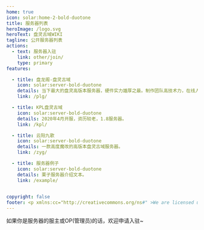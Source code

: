 ```yaml
---
home: true
icon: solar:home-2-bold-duotone
title: 服务器列表
heroImage: /logo.svg
heroText: 盘灵古域WIKI
tagline: 公开服务器列表
actions:
  - text: 服务器入驻
    link: other/join/
    type: primary
features:

  - title: 盘龙阁-盘灵古域
    icon: solar:server-bold-duotone
    details: 当下最大的盘灵高版本服务器，硬件实力雄厚之最。制作团队高技术力，在线人数高，活跃玩家多，基础设施全面，DLC虽复杂但口味咸淡适宜，适合萌新游玩。
    link: /plg/

  - title: KPL盘灵古域
    icon: solar:server-bold-duotone
    details: 2020年4月开服，资历较老，1.8服务器。
    link: /kpl/

  - title: 云阳九歌
    icon: solar:server-bold-duotone
    details: 一款高度魔改的高版本盘灵古域服务器。
    link: /zyg/

  - title: 服务器例子
    icon: solar:server-bold-duotone
    details: 栗子服务器介绍文本。
    link: /example/

  
copyright: false
footer: <p xmlns:cc="http://creativecommons.org/ns#" >We are licensed under <a href="http://creativecommons.org/licenses/by/4.0/?ref=chooser-v1" target="_blank" rel="license noopener noreferrer" style="display:inline-block;">CC BY 4.0<img style="height:22px!important;margin-left:3px;vertical-align:text-bottom;" src="https://mirrors.creativecommons.org/presskit/icons/cc.svg?ref=chooser-v1"><img style="height:22px!important;margin-left:3px;vertical-align:text-bottom;" src="https://mirrors.creativecommons.org/presskit/icons/by.svg?ref=chooser-v1"></a></p><br />网站所涉及的公司名称、商标、产品等均为其各自所有者的资产，仅供识别。涉及游戏内的剧情文本为MayorTW & 紅石口袋所有。<br />"Minecraft"以及"我的世界"为美国微软公司的商标 本站与微软公司没有从属关系。| © 2015 - 2024 3ON EM | <a href="https://icp.gov.moe/?keyword=20240969" target="_blank">萌ICP备20240969号</a>
---
```


如果你是服务器的服主或OP(管理员)的话，欢迎申请入驻~
